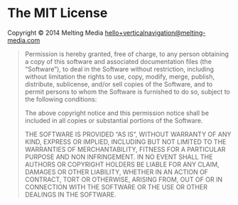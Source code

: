 # The MIT License

Copyright © 2014 Melting Media <hello+verticalnavigation@melting-media.com>

> Permission is hereby granted, free of charge, to any person obtaining a copy of this software and associated
> documentation files (the “Software”), to deal in the Software without restriction, including without limitation the
> rights to use, copy, modify, merge, publish, distribute, sublicense, and/or sell copies of the Software, and to permit
> persons to whom the Software is furnished to do so, subject to the following conditions:
> 
> The above copyright notice and this permission notice shall be included in all copies or substantial portions of the
> Software.
> 
> THE SOFTWARE IS PROVIDED “AS IS”, WITHOUT WARRANTY OF ANY KIND, EXPRESS OR IMPLIED, INCLUDING BUT NOT LIMITED TO THE
> WARRANTIES OF MERCHANTABILITY, FITNESS FOR A PARTICULAR PURPOSE AND NON INFRINGEMENT. IN NO EVENT SHALL THE AUTHORS OR
> COPYRIGHT HOLDERS BE LIABLE FOR ANY CLAIM, DAMAGES OR OTHER LIABILITY, WHETHER IN AN ACTION OF CONTRACT, TORT OR
> OTHERWISE, ARISING FROM, OUT OF OR IN CONNECTION WITH THE SOFTWARE OR THE USE OR OTHER DEALINGS IN THE SOFTWARE.
